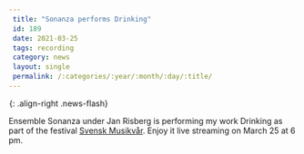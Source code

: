 ```yaml
---
 title: "Sonanza performs Drinking"
 id: 189
 date: 2021-03-25
 tags: recording
 category: news
 layout: single
 permalink: /:categories/:year/:month/:day/:title/
---
```

![image-right](/assets/images/spacer.gif){: .align-right .news-flash}

Ensemble Sonanza under Jan Risberg is performing my work Drinking as part of the festival <a href="https://svenskmusikvar.se/">Svensk Musikv&aring;r</a>. Enjoy it live streaming on March 25 at 6 pm.

